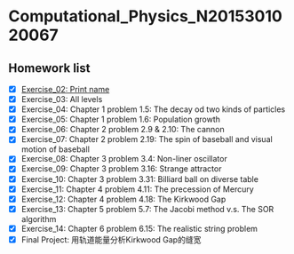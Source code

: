 # Computational_Physics_N2015301020067
## Homework list
- [x] [Exercise_02: Print name](https://github.com/HollandChen/Computational_Physics_N2015301020067/blob/master/print%20name)
- [x] Exercise_03: All levels
- [x] Exercise_04: Chapter 1 problem 1.5: The decay od two kinds of particles
- [x] Exercise_05: Chapter 1 problem 1.6: Population growth
- [x] Exercise_06: Chapter 2 problem 2.9 & 2.10: The cannon
- [x] Exercise_07: Chapter 2 problem 2.19: The spin of baseball and visual motion of baseball
- [x] Exercise_08: Chapter 3 problem 3.4: Non-liner oscillator
- [x] Exercise_09: Chapter 3 problem 3.16: Strange attractor
- [x] Exercise_10: Chapter 3 problem 3.31: Billiard ball on diverse table
- [x] Exercise_11: Chapter 4 problem 4.11: The precession of Mercury
- [x] Exercise_12: Chapter 4 problem 4.18: The Kirkwood Gap
- [x] Exercise_13: Chapter 5 problem 5.7: The Jacobi method v.s. The SOR algorithm
- [x] Exercise_14: Chapter 6 problem 6.15: The realistic string problem
- [x] Final Project: 用轨道能量分析Kirkwood Gap的缝宽
